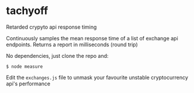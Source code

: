 # tachyoff
Retarded crypyto api response timing

Continuously samples the mean response time of a list of exchange api endpoints. Returns a report in milliseconds (round trip)


No dependencies, just clone the repo and:

```
$ node measure
```


Edit the `exchanges.js` file to unmask your favourite unstable cryptocurrency api's performance

